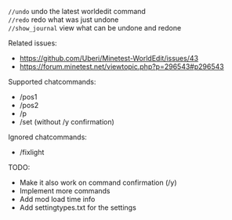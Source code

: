 `//undo` undo the latest worldedit command<br/>
`//redo` redo what was just undone<br/>
`//show_journal` view what can be undone and redone

Related issues:
* https://github.com/Uberi/Minetest-WorldEdit/issues/43
* https://forum.minetest.net/viewtopic.php?p=296543#p296543

Supported chatcommands:
* /pos1
* /pos2
* /p
* /set (without /y confirmation)

Ignored chatcommands:
* /fixlight


TODO:
* Make it also work on command confirmation (/y)
* Implement more commands
* Add mod load time info
* Add settingtypes.txt for the settings
